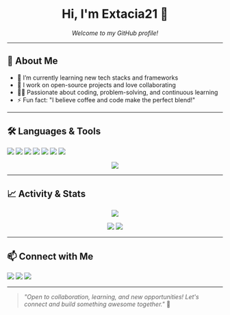 <h1 align="center">Hi, I'm Extacia21 👋</h1>
<p align="center">
  <em>Welcome to my GitHub profile!</em>
</p>

---

## 🚀 About Me

- 🌱 I’m currently learning new tech stacks and frameworks
- 💼 I work on open-source projects and love collaborating
- 🧑‍💻 Passionate about coding, problem-solving, and continuous learning
- ⚡ Fun fact: "I believe coffee and code make the perfect blend!"

---

## 🛠️ Languages & Tools

<!-- Replace/add badges for each language you use -->
<p align="left">
  <img src="https://img.shields.io/badge/Python-3776AB?style=for-the-badge&logo=python&logoColor=white"/>
  <img src="https://img.shields.io/badge/JavaScript-F7DF1E?style=for-the-badge&logo=javascript&logoColor=black"/>
  <img src="https://img.shields.io/badge/TypeScript-3178C6?style=for-the-badge&logo=typescript&logoColor=white"/>
  <img src="https://img.shields.io/badge/React-61DAFB?style=for-the-badge&logo=react&logoColor=black"/>
  <img src="https://img.shields.io/badge/Node.js-339933?style=for-the-badge&logo=nodedotjs&logoColor=white"/>
  <img src="https://img.shields.io/badge/Git-F05032?style=for-the-badge&logo=git&logoColor=white"/>
  <img src="https://img.shields.io/badge/Linux-FCC624?style=for-the-badge&logo=linux&logoColor=black"/>
  <!-- Add more badges as needed -->
</p>

<!-- Or use GitHub Readme Stats for automatic language summary -->
<p align="center">
  <img src="https://github-readme-stats.vercel.app/api/top-langs/?username=Extacia21&layout=compact" />
</p>

---

## 📈 Activity & Stats

<!-- GitHub Readme Activity Graph -->
<p align="center">
  <img src="https://github-readme-activity-graph.cyclic.app/graph?username=Extacia21&theme=github-compact" />
</p>

<!-- GitHub Stats -->
<p align="center">
  <img src="https://github-readme-stats.vercel.app/api?username=Extacia21&show_icons=true&theme=radical" />
  <img src="https://github-readme-streak-stats.herokuapp.com/?user=Extacia21&theme=radical" />
</p>

---

## 📫 Connect with Me

<p align="left">
  <a href="mailto:your-email@example.com"><img src="https://img.shields.io/badge/-Email-D14836?style=flat-square&logo=gmail&logoColor=white"/></a>
  <a href="https://linkedin.com/in/your-profile"><img src="https://img.shields.io/badge/-LinkedIn-0077B5?style=flat-square&logo=linkedin&logoColor=white"/></a>
  <a href="https://twitter.com/your-handle"><img src="https://img.shields.io/badge/-Twitter-1DA1F2?style=flat-square&logo=twitter&logoColor=white"/></a>
</p>

---

> _"Open to collaboration, learning, and new opportunities! Let's connect and build something awesome together."_ 🚀
